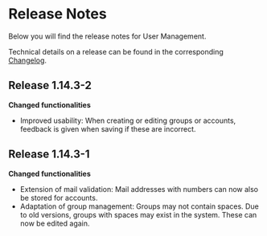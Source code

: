 # Release Notes

Below you will find the release notes for User Management. 

Technical details on a release can be found in the corresponding [Changelog](https://docs.cloudogu.com/en/docs/dogus/usermgt/CHANGELOG/).

## Release 1.14.3-2

**Changed functionalities**

* Improved usability: When creating or editing groups or accounts, feedback is given when saving if these are incorrect.

## Release 1.14.3-1

**Changed functionalities**

* Extension of mail validation: Mail addresses with numbers can now also be stored for accounts.
* Adaptation of group management: Groups may not contain spaces. Due to old versions, groups with spaces may exist in the system. These can now be edited again.